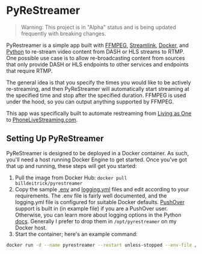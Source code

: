 # PyReStreamer

> Warning: This project is in "Alpha" status and is being updated frequently with breaking changes.

PyRestreamer is a simple app built with [FFMPEG](https://ffmpeg.org/), [Streamlink](https://streamlink.github.io/), [Docker](https://www.docker.com/), and [Python](https://www.python.org/) to re-stream video content from DASH or HLS streams to RTMP. One possible use case is to allow re-broadcasting content from sources that only provide DASH or HLS endpoints to other services and endpoints that require RTMP.

The general idea is that you specify the times you would like to be actively re-streaming, and then PyReStreamer will automatically start streaming at the specified time and stop after the specified duration. FFMPEG is used under the hood, so you can output anything supported by FFMPEG.

This app was specifically built to automate restreaming from [Living as One](https://livingasone.com/) to [PhoneLiveStreaming.com](https://phonelivestreaming.com/).

## Setting Up PyReStreamer

PyReStreamer is designed to be deployed in a Docker container. As such, you'll need a host running Docker Engine to get started. Once you've got that up and running, these steps will get you started:

1. Pull the image from Docker Hub: `docker pull billdeitrick/pyrestreamer`
1. Copy the sample [.env](https://github.com/billdeitrick/pyrestreamer/blob/master/sample.env) and [logging.yml](https://github.com/billdeitrick/pyrestreamer/blob/master/logging-sample.yml) files and edit according to your requirements. The .env file is fairly well documented, and the logging.yml file is configured for suitable Docker defaults. [PushOver](https://pushover.net/) support is built in (in example file) if you are a PushOver user. Otherwise, you can learn more about logging options in the Python [docs](https://docs.python.org/3/howto/logging.html). Generally I prefer to drop them in `/opt/pyrestreamer` on my Docker host.
1. Start the container; here's an example command:

```bash
docker run -d --name pyrestreamer --restart unless-stopped --env-file /path/to/.env -v /path/to/logging.yml:/opt/app/logging.yml billdeitrick/pyrestreamer
```